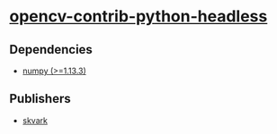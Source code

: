 # [opencv-contrib-python-headless](https://pypi.org/project/opencv-contrib-python-headless)

## Dependencies
- [numpy (>=1.13.3)](packages/n/numpy.md)



## Publishers
- [skvark](https://pypi.org/user/skvark)

